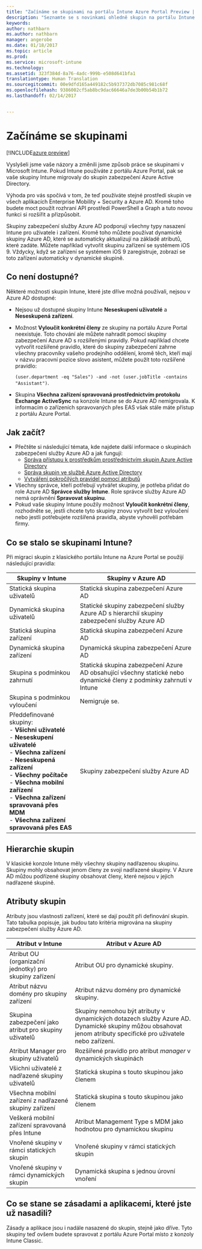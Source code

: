 ```yaml
---
title: "Začínáme se skupinami na portálu Intune Azure Portal Preview | Dokumentace Microsoftu"
description: "Seznamte se s novinkami ohledně skupin na portálu Intune Azure Portal Preview."
keywords: 
author: nathbarn
ms.author: nathbarn
manager: angerobe
ms.date: 01/18/2017
ms.topic: article
ms.prod: 
ms.service: microsoft-intune
ms.technology: 
ms.assetid: 323f384d-8a76-4adc-999b-e508d641bfa1
translationtype: Human Translation
ms.sourcegitcommit: 00e9dfd165a449182c5b937372db7085c981c68f
ms.openlocfilehash: 9386002cf5ab8bc9dac66646a7de3b00b54b1b72
ms.lasthandoff: 02/14/2017


---
```


# <a name="get-started-with-groups"></a>Začínáme se skupinami

[!INCLUDE[azure preview](../includes/azure_preview.md)]

Vyslyšeli jsme vaše názory a změnili jsme způsob práce se skupinami v Microsoft Intune.
Pokud Intune používáte z portálu Azure Portal, pak se vaše skupiny Intune migrovaly do skupin zabezpečení Azure Active Directory.

Výhoda pro vás spočívá v tom, že teď používáte stejné prostředí skupin ve všech aplikacích Enterprise Mobility + Security a Azure AD. Kromě toho budete moct použít rozhraní API prostředí PowerShell a Graph a tuto novou funkci si rozšířit a přizpůsobit.

Skupiny zabezpečení služby Azure AD podporují všechny typy nasazení Intune pro uživatele i zařízení. Kromě toho můžete používat dynamické skupiny Azure AD, které se automaticky aktualizují na základě atributů, které zadáte. Můžete například vytvořit skupinu zařízení se systémem iOS 9. Vždycky, když se zařízení se systémem iOS 9 zaregistruje, zobrazí se toto zařízení automaticky v dynamické skupině.

## <a name="what-is-not-available"></a>Co není dostupné?

Některé možnosti skupin Intune, které jste dříve možná používali, nejsou v Azure AD dostupné:

- Nejsou už dostupné skupiny Intune **Neseskupení uživatelé** a **Neseskupená zařízení**.
- Možnost **Vyloučit konkrétní členy** ze skupiny na portálu Azure Portal neexistuje. Toto chování ale můžete nahradit pomocí skupiny zabezpečení Azure AD s rozšířenými pravidly. Pokud například chcete vytvořit rozšířené pravidlo, které do skupiny zabezpečení zahrne všechny pracovníky vašeho prodejního oddělení, kromě těch, kteří mají v názvu pracovní pozice slovo asistent, můžete použít toto rozšířené pravidlo:

  `(user.department -eq "Sales") -and -not (user.jobTitle -contains "Assistant")`.
- Skupina **Všechna zařízení spravovaná prostřednictvím protokolu Exchange ActiveSync** na konzole Intune se do Azure AD nemigrovala. K informacím o zařízeních spravovaných přes EAS však stále máte přístup z portálu Azure Portal.

## <a name="how-to-get-started"></a>Jak začít?

- Přečtěte si následující témata, kde najdete další informace o skupinách zabezpečení služby Azure AD a jak fungují:
    -  [Správa přístupu k prostředkům prostřednictvím skupin Azure Active Directory](https://azure.microsoft.com/en-us/documentation/articles/active-directory-manage-groups/)
    -  [Správa skupin ve službě Azure Active Directory](https://azure.microsoft.com/en-us/documentation/articles/active-directory-accessmanagement-manage-groups/)
    -  [Vytváření pokročilých pravidel pomocí atributů](https://azure.microsoft.com/en-us/documentation/articles/active-directory-accessmanagement-groups-with-advanced-rules/)
-  Všechny správce, kteří potřebují vytvářet skupiny, je potřeba přidat do role Azure AD **Správce služby Intune**. Role správce služby Azure AD nemá oprávnění **Spravovat skupinu**.
-  Pokud vaše skupiny Intune použily možnost **Vyloučit konkrétní členy**, rozhodněte se, jestli chcete tyto skupiny znovu vytvořit bez vyloučení nebo jestli potřebujete rozšířená pravidla, abyste vyhověli potřebám firmy.


## <a name="what-happened-to-intune-groups"></a>Co se stalo se skupinami Intune?
Při migraci skupin z klasického portálu Intune na Azure Portal se použijí následující pravidla:

| Skupiny v Intune|Skupiny v Azure AD|
|-----------------------------------------------------------------------|-------------------------------------------------------------|
|Statická skupina uživatelů|Statická skupina zabezpečení Azure AD|
|Dynamická skupina uživatelů|Statické skupiny zabezpečení služby Azure AD s hierarchií skupiny zabezpečení služby Azure AD|
|Statická skupina zařízení|Statická skupina zabezpečení Azure AD|
|Dynamická skupina zařízení|Dynamická skupina zabezpečení Azure AD|
|Skupina s podmínkou zahrnutí|Statická skupina zabezpečení Azure AD obsahující všechny statické nebo dynamické členy z podmínky zahrnutí v Intune|
|Skupina s podmínkou vyloučení|Nemigruje se.|
|Předdefinované skupiny:<br>- **Všichni uživatelé**<br>- **Neseskupení uživatelé**<br>- **Všechna zařízení**<br>- **Neseskupená zařízení**<br>- **Všechny počítače**<br>- **Všechna mobilní zařízení**<br>- **Všechna zařízení spravovaná přes MDM**<br>- **Všechna zařízení spravovaná přes EAS**|Skupiny zabezpečení služby Azure AD|

## <a name="group-hierarchy"></a>Hierarchie skupin

V klasické konzole Intune měly všechny skupiny nadřazenou skupinu. Skupiny mohly obsahovat jenom členy ze svojí nadřazené skupiny. V Azure AD můžou podřízené skupiny obsahovat členy, které nejsou v jejich nadřazené skupině.

## <a name="group-attributes"></a>Atributy skupin
Atributy jsou vlastnosti zařízení, které se dají použít při definování skupin. Tato tabulka popisuje, jak budou tato kritéria migrována na skupiny zabezpečení služby Azure AD.

| Atribut v Intune|Atribut v Azure AD|
|-----------------------------------------------------------------------|-------------------------------------------------------------|
|Atribut OU (organizační jednotky) pro skupiny zařízení|Atribut OU pro dynamické skupiny.|
|Atribut názvu domény pro skupiny zařízení|Atribut názvu domény pro dynamické skupiny.|
|Skupina zabezpečení jako atribut pro skupiny uživatelů|Skupiny nemohou být atributy v dynamických dotazech služby Azure AD. Dynamické skupiny můžou obsahovat jenom atributy specifické pro uživatele nebo zařízení.|
|Atribut Manager pro skupiny uživatelů|Rozšířené pravidlo pro atribut *manager* v dynamických skupinách|
|Všichni uživatelé z nadřazené skupiny uživatelů|Statická skupina s touto skupinou jako členem|
|Všechna mobilní zařízení z nadřazené skupiny zařízení|Statická skupina s touto skupinou jako členem|
|Veškerá mobilní zařízení spravovaná přes Intune|Atribut Management Type s MDM jako hodnotou pro dynamickou skupinu|
|Vnořené skupiny v rámci statických skupin |Vnořené skupiny v rámci statických skupin|
|Vnořené skupiny v rámci dynamických skupin|Dynamická skupina s jednou úrovní vnoření|

## <a name="what-happens-to-policies-and-apps-you-previously-deployed"></a>Co se stane se zásadami a aplikacemi, které jste už nasadili?

Zásady a aplikace jsou i nadále nasazené do skupin, stejně jako dříve. Tyto skupiny teď ovšem budete spravovat z portálu Azure Portal místo z konzoly Intune Classic.

